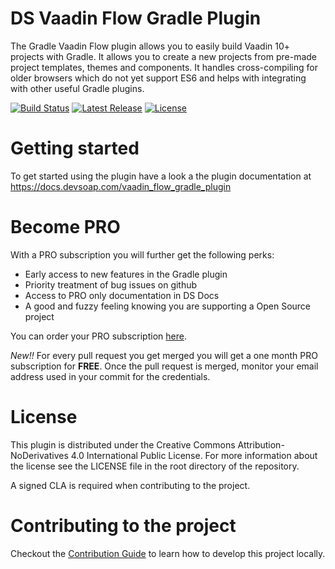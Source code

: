 # DS Vaadin Flow Gradle Plugin

The Gradle Vaadin Flow plugin allows you to easily build Vaadin 10+ projects with Gradle. It allows you to create a new 
projects from pre-made project templates, themes and components. It handles cross-compiling for older browsers which do 
not yet support ES6 and helps with integrating with other useful Gradle plugins.

[![Build Status](https://api.travis-ci.org/devsoap/gradle-vaadin-flow.svg?branch=master)](https://travis-ci.org/devsoap/gradle-vaadin-flow)
[![Latest Release](https://img.shields.io/github/release/devsoap/gradle-vaadin-flow.svg)](https://plugins.gradle.org/plugin/com.devsoap.vaadin-flow)
[![License](https://img.shields.io/github/license/devsoap/gradle-vaadin-flow.svg)](https://github.com/devsoap/gradle-vaadin-flow/blob/master/LICENSE)

# Getting started

To get started using the plugin have a look a the plugin documentation at https://docs.devsoap.com/vaadin_flow_gradle_plugin

# Become PRO

With a PRO subscription you will further get the following perks:

* Early access to new features in the Gradle plugin
* Priority treatment of bug issues on github
* Access to PRO only documentation in DS Docs
* A good and fuzzy feeling knowing you are supporting a Open Source project

You can order your PRO subscription [here](https://devsoap.com/store/?product=gradle-vaadin-flow).

*New!!* 
For every pull request you get merged you will get a one month PRO subscription for **FREE**. Once the pull request is merged, monitor your email address used in your commit for the credentials.

# License

This plugin is distributed under the Creative Commons Attribution-NoDerivatives 4.0 International Public License. For more 
information about the license see the LICENSE file in the root directory of the repository. 

A signed CLA is required when contributing to the project.

# Contributing to the project

Checkout the [Contribution Guide](CONTRIBUTING.md) to learn how to develop this project locally.
